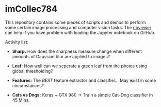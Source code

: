 # imCollec784
This repository contains some pieces of scripts and demos to perform some certain image processing and computer vision tasks. 
The [nbviewer](https://nbviewer.jupyter.org/) can help if you have problem with loading the Jupyter notebook on GitHub.

Activity list: 
  
* **Sharp:** How does the sharpness measure change when different amounts of Gaussian blur are applied to images?   

* **Leaf:** How well can we seperate a green leaf from the photos using global thresholding?

* **Features:** The *BEST* feature extractor and classifier... May exist in some circumstances?  

* **Cats vs Dogs:** Keras + GTX 980 -> Train a simple Cat-Dog classifier in 45 Mins.  
